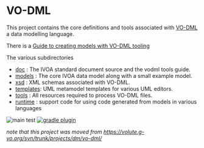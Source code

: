 VO-DML
======

This project contains the core definitions and tools associated with
[VO-DML](https://www.ivoa.net/documents/VODML/index.html) a data modelling
language.

There is a [Guide to creating models with VO-DML tooling](https://ivoa.github.io/vo-dml/)

The various subdirectories

* [doc](./doc)      : The IVOA standard document source and the vodml tools guide.
* [models](./models)   : The core IVOA data model along with a small example model.
* [xsd](./xsd)      : XML schemas associated with VO-DML.
* [templates](./templates): UML metamodel templates for various UML editors.
* [tools](./tools)    : All resources required to process VO-DML files. 
* [runtime](./runtime) : support code for using code generated from models in various languages



![main test](https://github.com/ivoa/vo-dml/actions/workflows/test.yml/badge.svg)
[![gradle plugin](https://img.shields.io/gradle-plugin-portal/v/net.ivoa.vo-dml.vodmltools?label=gradle%20plugin)](https://plugins.gradle.org/plugin/net.ivoa.vo-dml.vodmltools)

_note that this project was moved from https://volute.g-vo.org/svn/trunk/projects/dm/vo-dml/_
